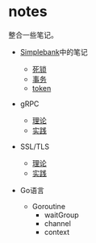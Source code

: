 # notes
整合一些笔记。
- [Simplebank](https://github.com/Jiaget/simplebank)中的笔记
  - [死锁](https://github.com/Jiaget/simplebank/blob/main/note/deadlock.md)
  - [事务](https://github.com/Jiaget/simplebank/blob/main/note/transaction.md)
  - [token](https://github.com/Jiaget/simplebank/blob/main/note/token.md)
- gRPC
  - [理论](https://github.com/Jiaget/notes/blob/main/gRPC/gRPC.md)
  - [实践](https://github.com/Jiaget/pc-Book)
- SSL/TLS
  - [理论](https://github.com/Jiaget/notes/blob/main/SSL_TLS/README.md)
  - [实践](https://github.com/Jiaget/notes/tree/main/SSL_TLS/practise)

- Go语言
  - Goroutine
    - waitGroup
    - channel
    - context
